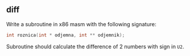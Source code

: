 ## diff

Write a subroutine in x86 masm with the following signature:

```c
int roznica(int * odjemna, int ** odjemnik);
```

Subroutine should calculate the difference of 2 numbers with sign in `U2`.